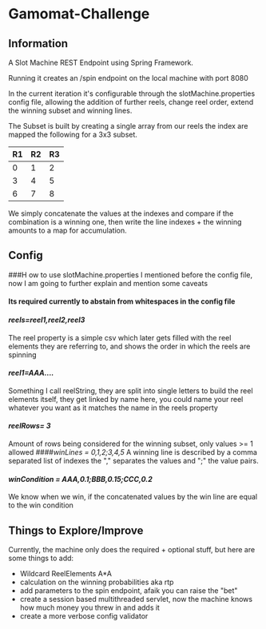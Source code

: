 # Gamomat-Challenge

## Information
A Slot Machine REST Endpoint using Spring Framework.

Running it creates an /spin endpoint on the local machine with port 8080

In the current iteration it's configurable through the slotMachine.properties config file,
allowing the addition of further reels, change reel order, extend the winning subset and winning lines.

The Subset is built by creating a single array from our reels the index are mapped the following for a 3x3 subset.

| R1  | R2  | R3  |
|-----|-----|-----|
| 0   | 1   | 2   |
| 3   | 4   | 5   |
| 6   | 7   | 8   |

We simply concatenate the values at the indexes and compare 
if the combination is a winning one, then write the line indexes + the winning amounts
to a map for accumulation.

## Config
###H ow to use slotMachine.properties
I mentioned before the config file, now I am going to further explain and mention some caveats
#### Its required currently to abstain from whitespaces in the config file
#### *reels=reel1,reel2,reel3*
The reel property is a simple csv which later gets filled with the reel elements they are
referring to, and shows the order in which the reels are spinning
#### *reel1=AAA....*
Something I call reelString, they are split into single letters to build the reel elements itself,
they get linked by name here, you could name your reel whatever you want as it matches the name in the reels property
#### *reelRows= 3*
Amount of rows being considered for the winning subset, only values >= 1 allowed
####*winLines = 0,1,2;3,4,5*
A winning line is described by a comma separated list of indexes the "," separates the values and ";" the value pairs.
#### *winCondition = AAA,0.1;BBB,0.15;CCC,0.2*
We know when we win, if the concatenated values by the win line are equal to the win condition

## Things to Explore/Improve
Currently, the machine only does the required + optional stuff, but here are some things to add:

- Wildcard ReelElements A*A
- calculation on the winning probabilities aka rtp
- add parameters to the spin endpoint, afaik you can raise the "bet"
- create a session based multithreaded servlet, now the machine knows how much money you threw in and adds it
- create a more verbose config validator
